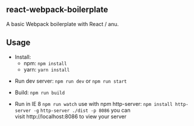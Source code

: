 react-webpack-boilerplate
-----------------------------------------
A basic Webpack boilerplate with React / anu.

## Usage
- Install:
    - npm: `npm install`
    - yarn: `yarn install`

* Run dev server:
    `npm run dev` or `npm run start`

* Build:
    `npm run build`

* Run in IE 8
    `npm run watch`
    use with npm http-server:
    `npm install http-server -g`
    `http-server ./dist -p 8086`
    you can visit http://localhost:8086 to view your server